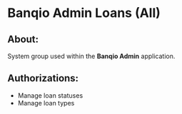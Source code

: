 # Banqio Admin Loans (All)

## About:

System group used within the **Banqio Admin** application.

## Authorizations:

- Manage loan statuses
- Manage loan types